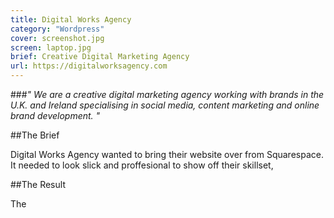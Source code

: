 ```yaml
---
title: Digital Works Agency
category: "Wordpress"
cover: screenshot.jpg
screen: laptop.jpg
brief: Creative Digital Marketing Agency
url: https://digitalworksagency.com
---
```

###*" We are a creative digital marketing agency working with brands in the U.K. and Ireland specialising in social media, content marketing and online brand development. "*


##The Brief

Digital Works Agency wanted to bring their website over from Squarespace. It needed to look slick and proffesional
to show off their skillset, 


##The Result

The